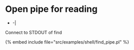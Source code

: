 # Open pipe for reading

* -|

Connect to STDOUT of find

{% embed include file="src/examples/shell/find_pipe.pl" %}


